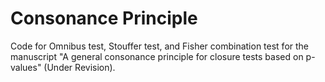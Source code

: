 # Consonance Principle

Code for Omnibus test, Stouffer test, and Fisher combination test for the manuscript "A general consonance principle for closure tests based on p-values" (Under Revision).
